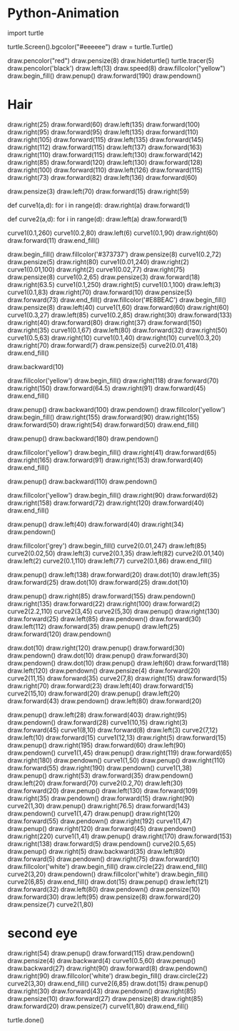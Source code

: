 # Python-Animation
import turtle

turtle.Screen().bgcolor("#eeeeee")
draw = turtle.Turtle()

draw.pencolor("red")
draw.pensize(8)
draw.hideturtle()
turtle.tracer(5)
draw.pencolor('black')
draw.left(13)
draw.speed(8)
draw.fillcolor("yellow")
draw.begin_fill()
draw.penup()
draw.forward(190)
draw.pendown()

# Hair
draw.right(25)
draw.forward(60)
draw.left(135)
draw.forward(100)
draw.right(95)
draw.forward(95)
draw.left(135)
draw.forward(110)
draw.right(105)
draw.forward(115)
draw.left(135)
draw.forward(145)
draw.right(112)
draw.forward(115)
draw.left(137)
draw.forward(163)
draw.right(110)
draw.forward(115)
draw.left(130)
draw.forward(142)
draw.right(85)
draw.forward(120)
draw.left(130)
draw.forward(128)
draw.right(100)
draw.forward(110)
draw.left(126)
draw.forward(115)
draw.right(73)
draw.forward(82)
draw.left(136)
draw.forward(60)

draw.pensize(3)
draw.left(70)
draw.forward(15)
draw.right(59)

def curve1(a,d):
    for i in range(d):
        draw.right(a)
        draw.forward(1)

def curve2(a,d):
    for i in range(d):
        draw.left(a)
        draw.forward(1)

curve1(0.1,260)
curve1(0.2,80)
draw.left(6)
curve1(0.1,90)
draw.right(60)
draw.forward(11)
draw.end_fill()


draw.begin_fill()
draw.fillcolor('#373737')
draw.pensize(8)
curve1(0.2,72)
draw.pensize(5)
draw.right(80)
curve1(0.01,240)
draw.right(2)
curve1(0.01,100)
draw.right(2)
curve1(0.02,77)
draw.right(75)
draw.pensize(8)
curve1(0.2,65)
draw.pensize(3)
draw.forward(18)
draw.right(63.5)
curve1(0.1,250)
draw.right(5)
curve1(0.1,100)
draw.left(3)
curve1(0.1,83)
draw.right(70)
draw.forward(10)
draw.pensize(5)
draw.forward(73)
draw.end_fill()
draw.fillcolor('#E8BEAC')
draw.begin_fill()
draw.pensize(8)
draw.left(40)
curve1(1,60)
draw.forward(60)
draw.right(60)
curve1(0.3,27)
draw.left(85)
curve1(0.2,85)
draw.right(30)
draw.forward(133)
draw.right(40)
draw.forward(80)
draw.right(37)
draw.forward(150)
draw.right(35)
curve1(0.1,67)
draw.left(80)
draw.forward(32)
draw.right(50)
curve1(0.5,63)
draw.right(10)
curve1(0.1,40)
draw.right(10)
curve1(0.3,20)
draw.right(70)
draw.forward(7)
draw.pensize(5)
curve2(0.01,418)
draw.end_fill()

draw.backward(10)

draw.fillcolor('yellow')
draw.begin_fill()
draw.right(118)
draw.forward(70)
draw.right(150)
draw.forward(64.5)
draw.right(91)
draw.forward(45)
draw.end_fill()


draw.penup()
draw.backward(100)
draw.pendown()
draw.fillcolor('yellow')
draw.begin_fill()
draw.right(155)
draw.forward(90)
draw.right(155)
draw.forward(50)
draw.right(54)
draw.forward(50)
draw.end_fill()

draw.penup()
draw.backward(180)
draw.pendown()

draw.fillcolor('yellow')
draw.begin_fill()
draw.right(41)
draw.forward(65)
draw.right(165)
draw.forward(91)
draw.right(153)
draw.forward(40)
draw.end_fill()

draw.penup()
draw.backward(110)
draw.pendown()

draw.fillcolor('yellow')
draw.begin_fill()
draw.right(90)
draw.forward(62)
draw.right(158)
draw.forward(72)
draw.right(120)
draw.forward(40)
draw.end_fill()

draw.penup()
draw.left(40)
draw.forward(40)
draw.right(34)
draw.pendown()


draw.fillcolor('grey')
draw.begin_fill()
curve2(0.01,247)
draw.left(85)
curve2(0.02,50)
draw.left(3)
curve2(0.1,35)
draw.left(82)
curve2(0.01,140)
draw.left(2)
curve2(0.1,110)
draw.left(77)
curve2(0.1,86)
draw.end_fill()

draw.penup()
draw.left(138)
draw.forward(20)
draw.dot(10)
draw.left(35)
draw.forward(25)
draw.dot(10)
draw.forward(25)
draw.dot(10)

draw.penup()
draw.right(85)
draw.forward(155)
draw.pendown()
draw.right(135)
draw.forward(22)
draw.right(100)
draw.forward(2)
curve2(2.2,110)
curve2(3,45)
curve2(5,30)
draw.penup()
draw.right(130)
draw.forward(25)
draw.left(85)
draw.pendown()
draw.forward(30)
draw.left(112)
draw.forward(35)
draw.penup()
draw.left(25)
draw.forward(120)
draw.pendown()

draw.dot(10)
draw.right(120)
draw.penup()
draw.forward(30)
draw.pendown()
draw.dot(10)
draw.penup()
draw.forward(30)
draw.pendown()
draw.dot(10)
draw.penup()
draw.left(60)
draw.forward(118)
draw.left(120)
draw.pendown()
draw.pensize(4)
draw.forward(20)
curve2(11,15)
draw.forward(35)
curve2(7,8)
draw.right(15)
draw.forward(15)
draw.right(70)
draw.forward(23)
draw.left(40)
draw.forward(15)
curve2(15,10)
draw.forward(20)
draw.penup()
draw.left(20)
draw.forward(43)
draw.pendown()
draw.left(80)
draw.forward(20)

draw.penup()
draw.left(28)
draw.forward(403)
draw.right(95)
draw.pendown()
draw.forward(28)
curve1(10,15)
draw.right(3)
draw.forward(45)
curve1(8,10)
draw.forward(8)
draw.left(3)
curve2(7,12)
draw.left(10)
draw.forward(15)
curve1(12,13)
draw.right(5)
draw.forward(15)
draw.penup()
draw.right(195)
draw.forward(60)
draw.left(90)
draw.pendown()
curve1(1,45)
draw.penup()
draw.right(119)
draw.forward(65)
draw.right(180)
draw.pendown()
curve1(1,50)
draw.penup()
draw.right(110)
draw.forward(55)
draw.right(190)
draw.pendown()
curve1(1,38)
draw.penup()
draw.right(53)
draw.forward(35)
draw.pendown()
draw.left(20)
draw.forward(70)
curve2(0.2,70)
draw.left(30)
draw.forward(20)
draw.penup()
draw.left(130)
draw.forward(109)
draw.right(35)
draw.pendown()
draw.forward(15)
draw.right(90)
curve2(1,30)
draw.penup()
draw.right(76.5)
draw.forward(143)
draw.pendown()
curve1(1,47)
draw.penup()
draw.right(120)
draw.forward(55)
draw.pendown()
draw.right(192)
curve1(1,47)
draw.penup()
draw.right(120)
draw.forward(45)
draw.pendown()
draw.right(220)
curve1(1,41)
draw.penup()
draw.right(170)
draw.forward(153)
draw.right(138)
draw.forward(5)
draw.pendown()
curve2(0.5,65)
draw.penup()
draw.right(5)
draw.backward(35)
draw.left(80)
draw.forward(5)
draw.pendown()
draw.right(75)
draw.forward(10)
draw.fillcolor('white')
draw.begin_fill()
draw.circle(22)
draw.end_fill()
curve2(3,20)
draw.pendown()
draw.fillcolor('white')
draw.begin_fill()
curve2(6,85)
draw.end_fill()
draw.dot(15)
draw.penup()
draw.left(121)
draw.forward(32)
draw.left(80)
draw.pendown()
draw.pensize(10)
draw.forward(30)
draw.left(95)
draw.pensize(8)
draw.forward(20)
draw.pensize(7)
curve2(1,80)

# second eye
draw.right(54)
draw.penup()
draw.forward(115)
draw.pendown()
draw.pensize(4)
draw.backward(4)
curve1(0.5,60)
draw.penup()
draw.backward(27)
draw.right(90)
draw.forward(8)
draw.pendown()
draw.right(90)
draw.fillcolor('white')
draw.begin_fill()
draw.circle(22)
curve2(3,30)
draw.end_fill()
curve2(6,85)
draw.dot(15)
draw.penup()
draw.right(30)
draw.forward(43)
draw.pendown()
draw.right(85)
draw.pensize(10)
draw.forward(27)
draw.pensize(8)
draw.right(85)
draw.forward(20)
draw.pensize(7)
curve1(1,80)
draw.end_fill()

turtle.done()
